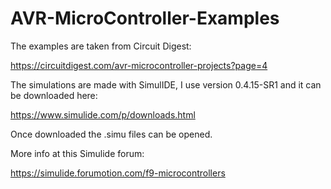 # AVR-MicroController-Examples

The examples are taken from Circuit Digest:

https://circuitdigest.com/avr-microcontroller-projects?page=4

The simulations are made with SimulIDE, I use version 0.4.15-SR1 and it can be downloaded here:

https://www.simulide.com/p/downloads.html

Once downloaded the .simu files can be opened.

More info at this Simulide forum:

https://simulide.forumotion.com/f9-microcontrollers
